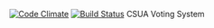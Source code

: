 [![Code Climate](https://codeclimate.com/github/lillianchou94/csua169/badges/gpa.svg)](https://codeclimate.com/github/lillianchou94/csua169)
[![Build Status](https://travis-ci.org/lillianchou94/csua169.svg?branch=master)](https://travis-ci.org/travis-ci/travis-web)
CSUA Voting System
